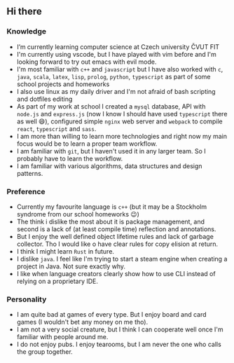 ## Hi there

### Knowledge

- I’m currently learning computer science at Czech university ČVUT FIT
- I'm currently using vscode, but I have played with vim before and I'm looking forward to try out emacs with evil mode.
- I'm most familiar with `c++` and `javascript` but I have also worked with `c`, `java`, `scala`, `latex`, `lisp`, `prolog`, `python`, `typescript` as part of some school projects and homeworks
- I also use linux as my daily driver and I'm not afraid of bash scripting and dotfiles editing
- As part of my work at school I created a `mysql` database, API with `node.js` and `express.js` (now I know I should have used `typescript` there as well 😄), configured simple `nginx` web server and `webpack` to compile `react`, `typescript` and `sass`.
- I am more than willing to learn more technologies and right now my main focus would be to learn a proper team workflow.
- I am familiar with `git`, but I haven't used it in any larger team. So I probably have to learn the workflow.
- I am familiar with various algorithms, data structures and design patterns.

### Preference

- Currently my favourite language is `c++` (but it may be a Stockholm syndrome from our school homeworks 😉)
- The think i dislike the most about it is package management, and second is a lack of (at least compile time) reflection and annotations.
- But I enjoy the well defined object lifetime rules and lack of garbage collector. Tho I would like o have clear rules for copy elision at return.
- I think I might learn `Rust` in future.
- I dislike `java`. I feel like I'm trying to start a steam engine when creating a project in Java. Not sure exactly why.
- I like when language creators clearly show how to use CLI instead of relying on a proprietary IDE.

### Personality

- I am quite bad at games of every type. But I enjoy board and card games (I wouldn't bet any money on me tho).
- I am not a very social creature, but I think I can cooperate well once I'm familiar with people around me.
- I do not enjoy pubs. I enjoy tearooms, but I am never the one who calls the group together.
